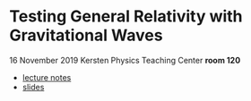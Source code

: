 # Testing General Relativity with Gravitational Waves

16 November 2019
Kersten Physics Teaching Center **room 120**

 * [lecture notes](lecture8-notes.pdf)
 * [slides](lecture8-slides.pdf)
